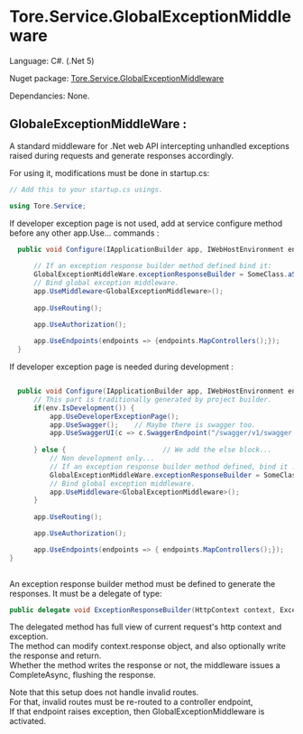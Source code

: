 # Tore.Service.GlobalExceptionMiddleware

Language: C#. (.Net 5)

Nuget package: [Tore.Service.GlobalExceptionMiddleware](https://www.nuget.org/packages/Tore.Service.GlobalExceptionMiddleware/)

Dependancies: None.

## GlobaleExceptionMiddleWare :

A standard middleware for .Net web API intercepting unhandled exceptions raised during requests and generate responses accordingly.


For using it, modifications must be done in startup.cs:
```C#
// Add this to your startup.cs usings.

using Tore.Service;

```

If developer exception page is not used, add at service configure method before any other app.Use... commands :

```C#
  public void Configure(IApplicationBuilder app, IWebHostEnvironment env) {
      
      // If an exception response builder method defined bind it:
      GlobalExceptionMiddleWare.exceptionResponseBuilder = SomeClass.aStaticMethodToBuildExceptionResponse;
      // Bind global exception middleware.
      app.UseMiddleware<GlobalExceptionMiddleware>();
      
      app.UseRouting();
 
      app.UseAuthorization();

      app.UseEndpoints(endpoints => {endpoints.MapControllers();});
  }
```

If developer exception page is needed during development : 

```C#

  public void Configure(IApplicationBuilder app, IWebHostEnvironment env) {
      // This part is traditionally generated by project builder.
      if(env.IsDevelopment()) { 
          app.UseDeveloperExceptionPage();
          app.UseSwagger();    // Maybe there is swagger too.
          app.UseSwaggerUI(c => c.SwaggerEndpoint("/swagger/v1/swagger.json", "NameOfTheProject v1"));
      
      } else {                        // We add the else block... 
          // Non development only...
          // If an exception response builder method defined, bind it :
          GlobalExceptionMiddleWare.exceptionResponseBuilder = SomeClass.aStaticMethodToBuildExceptionResponse;
          // Bind global exception middleware.  
          app.UseMiddleware<GlobalExceptionMiddleware>();
      }
      
      app.UseRouting();

      app.UseAuthorization();

      app.UseEndpoints(endpoints => { endpoints.MapControllers();});
}
                                        

```  

An exception response builder method must be defined to generate the responses.
It must be a delegate of type:

```C#
public delegate void ExceptionResponseBuilder(HttpContext context, Exception exception);
```

The delegated method has full view of current request's http context and exception.<br/>
The method can modify context.response object, and also optionally write the response and return. <br/>
Whether the method writes the response or not, the middleware issues a CompleteAsync, flushing the response.


Note that this setup does not handle invalid routes. <br/>
For that, invalid routes must be re-routed to a controller endpoint, <br/>
If that endpoint raises exception, then GlobalExceptionMiddleware is activated.
